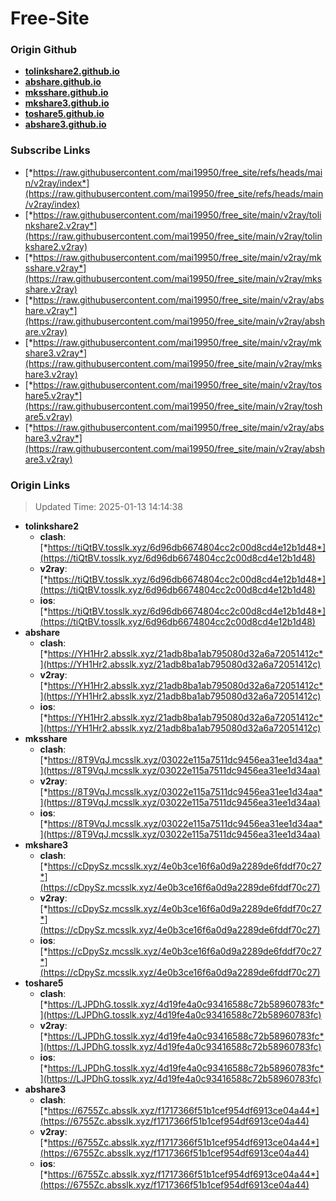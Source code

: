 # Free-Site

### Origin Github

- [**tolinkshare2.github.io**](https://github.com/tolinkshare2/tolinkshare2.github.io)
- [**abshare.github.io**](https://github.com/abshare/abshare.github.io)
- [**mksshare.github.io**](https://github.com/mksshare/mksshare.github.io)
- [**mkshare3.github.io**](https://github.com/mkshare3/mkshare3.github.io)
- [**toshare5.github.io**](https://github.com/toshare5/toshare5.github.io)
- [**abshare3.github.io**](https://github.com/abshare3/abshare3.github.io)

### Subscribe Links

- [*https://raw.githubusercontent.com/mai19950/free_site/refs/heads/main/v2ray/index*](https://raw.githubusercontent.com/mai19950/free_site/refs/heads/main/v2ray/index)
- [*https://raw.githubusercontent.com/mai19950/free_site/main/v2ray/tolinkshare2.v2ray*](https://raw.githubusercontent.com/mai19950/free_site/main/v2ray/tolinkshare2.v2ray)
- [*https://raw.githubusercontent.com/mai19950/free_site/main/v2ray/mksshare.v2ray*](https://raw.githubusercontent.com/mai19950/free_site/main/v2ray/mksshare.v2ray)
- [*https://raw.githubusercontent.com/mai19950/free_site/main/v2ray/abshare.v2ray*](https://raw.githubusercontent.com/mai19950/free_site/main/v2ray/abshare.v2ray)
- [*https://raw.githubusercontent.com/mai19950/free_site/main/v2ray/mkshare3.v2ray*](https://raw.githubusercontent.com/mai19950/free_site/main/v2ray/mkshare3.v2ray)
- [*https://raw.githubusercontent.com/mai19950/free_site/main/v2ray/toshare5.v2ray*](https://raw.githubusercontent.com/mai19950/free_site/main/v2ray/toshare5.v2ray)
- [*https://raw.githubusercontent.com/mai19950/free_site/main/v2ray/abshare3.v2ray*](https://raw.githubusercontent.com/mai19950/free_site/main/v2ray/abshare3.v2ray)

### Origin Links

> Updated Time: 2025-01-13 14:14:38

- **tolinkshare2**
  - **clash**: [*https://tiQtBV.tosslk.xyz/6d96db6674804cc2c00d8cd4e12b1d48*](https://tiQtBV.tosslk.xyz/6d96db6674804cc2c00d8cd4e12b1d48)
  - **v2ray**: [*https://tiQtBV.tosslk.xyz/6d96db6674804cc2c00d8cd4e12b1d48*](https://tiQtBV.tosslk.xyz/6d96db6674804cc2c00d8cd4e12b1d48)
  - **ios**: [*https://tiQtBV.tosslk.xyz/6d96db6674804cc2c00d8cd4e12b1d48*](https://tiQtBV.tosslk.xyz/6d96db6674804cc2c00d8cd4e12b1d48)
- **abshare**
  - **clash**: [*https://YH1Hr2.absslk.xyz/21adb8ba1ab795080d32a6a72051412c*](https://YH1Hr2.absslk.xyz/21adb8ba1ab795080d32a6a72051412c)
  - **v2ray**: [*https://YH1Hr2.absslk.xyz/21adb8ba1ab795080d32a6a72051412c*](https://YH1Hr2.absslk.xyz/21adb8ba1ab795080d32a6a72051412c)
  - **ios**: [*https://YH1Hr2.absslk.xyz/21adb8ba1ab795080d32a6a72051412c*](https://YH1Hr2.absslk.xyz/21adb8ba1ab795080d32a6a72051412c)
- **mksshare**
  - **clash**: [*https://8T9VqJ.mcsslk.xyz/03022e115a7511dc9456ea31ee1d34aa*](https://8T9VqJ.mcsslk.xyz/03022e115a7511dc9456ea31ee1d34aa)
  - **v2ray**: [*https://8T9VqJ.mcsslk.xyz/03022e115a7511dc9456ea31ee1d34aa*](https://8T9VqJ.mcsslk.xyz/03022e115a7511dc9456ea31ee1d34aa)
  - **ios**: [*https://8T9VqJ.mcsslk.xyz/03022e115a7511dc9456ea31ee1d34aa*](https://8T9VqJ.mcsslk.xyz/03022e115a7511dc9456ea31ee1d34aa)
- **mkshare3**
  - **clash**: [*https://cDpySz.mcsslk.xyz/4e0b3ce16f6a0d9a2289de6fddf70c27*](https://cDpySz.mcsslk.xyz/4e0b3ce16f6a0d9a2289de6fddf70c27)
  - **v2ray**: [*https://cDpySz.mcsslk.xyz/4e0b3ce16f6a0d9a2289de6fddf70c27*](https://cDpySz.mcsslk.xyz/4e0b3ce16f6a0d9a2289de6fddf70c27)
  - **ios**: [*https://cDpySz.mcsslk.xyz/4e0b3ce16f6a0d9a2289de6fddf70c27*](https://cDpySz.mcsslk.xyz/4e0b3ce16f6a0d9a2289de6fddf70c27)
- **toshare5**
  - **clash**: [*https://LJPDhG.tosslk.xyz/4d19fe4a0c93416588c72b58960783fc*](https://LJPDhG.tosslk.xyz/4d19fe4a0c93416588c72b58960783fc)
  - **v2ray**: [*https://LJPDhG.tosslk.xyz/4d19fe4a0c93416588c72b58960783fc*](https://LJPDhG.tosslk.xyz/4d19fe4a0c93416588c72b58960783fc)
  - **ios**: [*https://LJPDhG.tosslk.xyz/4d19fe4a0c93416588c72b58960783fc*](https://LJPDhG.tosslk.xyz/4d19fe4a0c93416588c72b58960783fc)
- **abshare3**
  - **clash**: [*https://6755Zc.absslk.xyz/f1717366f51b1cef954df6913ce04a44*](https://6755Zc.absslk.xyz/f1717366f51b1cef954df6913ce04a44)
  - **v2ray**: [*https://6755Zc.absslk.xyz/f1717366f51b1cef954df6913ce04a44*](https://6755Zc.absslk.xyz/f1717366f51b1cef954df6913ce04a44)
  - **ios**: [*https://6755Zc.absslk.xyz/f1717366f51b1cef954df6913ce04a44*](https://6755Zc.absslk.xyz/f1717366f51b1cef954df6913ce04a44)
